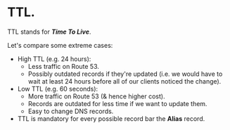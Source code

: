 # **TTL.**

TTL stands for ***Time To Live***.

Let's compare some extreme cases:

* High TTL (e.g. 24 hours):
    * Less traffic on Route 53.
    * Possibly outdated records if they're updated (i.e. we would have to wait at least 24 hours before all of our clients noticed the change).
* Low TTL (e.g. 60 seconds):
    * More traffic on Route 53 (& hence higher cost).
    * Records are outdated for less time if we want to update them.
    * Easy to change DNS records.
* TTL is mandatory for every possible record bar the **Alias** record.